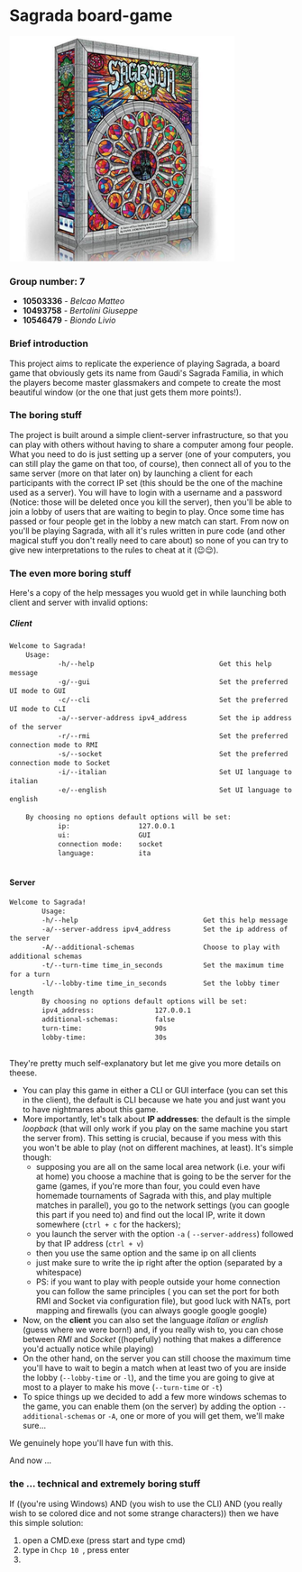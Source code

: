 #  Sagrada board-game

<img src="/src/img/sagrada-box.jpg" height="400px" ></img>

### Group number: 7
* __10503336__ - *Belcao Matteo*
* __10493758__ - *Bertolini Giuseppe*
* __10546479__ - *Biondo Livio*



### Brief introduction

This project aims to replicate the experience of playing Sagrada, a board game that obviously gets its name from Gaudi's Sagrada Familia, in which the players become master glassmakers and compete to create the most beautiful window (or the one that just gets them more points!). 

### The boring stuff

The project is built around a simple client-server infrastructure, so that you can play with others without having to share a computer among four people. What you need to do is just setting up a server (one of your computers, you can still play the game on that too, of course), then connect all of you to the same server (more on that later on) by launching a client for each participants with the correct IP set (this should be the one of the machine used as a server). You will have to login with a username and a password (Notice: those will be deleted once you kill the server), then you'll be able to join a lobby of users that are waiting to begin to play. Once some time has passed or four people get in the lobby a new match can start. From now on you'll be playing Sagrada, with all it's rules written in pure code (and other magical stuff you don't really need to care about) so none of you can try to give new interpretations to the rules to cheat at it (😉😌).

### The even more boring stuff

Here's a copy of the help messages you wuold get in while launching both client and server with invalid options:
##### Client
```
Welcome to Sagrada!
    Usage:
            -h/--help                               Get this help message
            -g/--gui                                Set the preferred UI mode to GUI
            -c/--cli                                Set the preferred UI mode to CLI
            -a/--server-address ipv4_address        Set the ip address of the server
            -r/--rmi                                Set the preferred connection mode to RMI
            -s/--socket                             Set the preferred connection mode to Socket
            -i/--italian                            Set UI language to italian
            -e/--english                            Set UI language to english

    By choosing no options default options will be set:
            ip:                 127.0.0.1
            ui:                 GUI
            connection mode:    socket
            language:           ita 
            
```

#### Server

```
Welcome to Sagrada!
        Usage:
        -h/--help                               Get this help message
        -a/--server-address ipv4_address        Set the ip address of the server
        -A/--additional-schemas                 Choose to play with additional schemas
        -t/--turn-time time_in_seconds          Set the maximum time for a turn
        -l/--lobby-time time_in_seconds         Set the lobby timer length
        By choosing no options default options will be set:
        ipv4_address:               127.0.0.1
        additional-schemas:         false
        turn-time:                  90s
        lobby-time:                 30s
        
```

They're pretty much self-explanatory but let me give you more details on theese.

+   You can play this game in either a CLI or GUI interface (you can set this in the client), the default is CLI because we hate you and just want you to have nightmares about this game.
+   More importantly, let's talk about __IP addresses__: the default is the simple _loopback_ (that will only work if you play on the same machine you start the server from). This setting is crucial, because if you mess with this you won't be able to play (not on different machines, at least). It's simple though: 
	+   supposing you are all on the same local area network (i.e. your wifi at home) you choose a machine that is going to be the server for the game (games, if you're more than four, you could even have homemade tournaments of Sagrada with this, and play multiple matches in parallel), you go to the network settings (you can google this part if you need to) and find out the local IP, write it down somewhere (`ctrl + c` for the hackers);
	+   you launch the server with the option `-a` ( `--server-address`) followed by that IP address (`ctrl + v`)
	+   then you use the same option and the same ip on all clients 
	+   just make sure to write the ip right after the option (separated by a whitespace)
	+   PS: if you want to play with people outside your home connection you can follow the same principles ( you can set the port for both RMI and Socket via configuration file), but good luck with NATs, port mapping and firewalls (you can always google google google)
+   Now, on the __client__ you can also set the language _italian_ or _english_ (guess where we were born!) and, if you really wish to, you can chose between _RMI_ and _Socket_ ((hopefully) nothing that makes a difference you'd actually notice while playing) 
+   On the other hand, on the server you can still choose the maximum time you'll have to wait to begin a match when at least two of you are inside the lobby (`--lobby-time` or `-l`), and the time you are going to give at most to a player to make his move (`--turn-time` or `-t`)
+   To spice things up we decided to add a few more windows schemas to the game, you can enable them (on the server) by adding the option `--additional-schemas` or `-A`, one or more of you will get them, we'll make sure...


We genuinely hope you'll have fun with this.

And now ... 
 

### the ... technical and extremely boring stuff

If ((you're using Windows) AND (you wish to use the CLI) AND (you really wish to se colored dice and not some strange characters)) then we have this simple solution:

1.   open a CMD.exe (press start and type cmd)
2.   type in `Chcp 10 `, press enter
3.   
